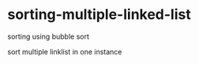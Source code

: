 # sorting-multiple-linked-list

 sorting using bubble sort
 
 sort multiple linklist in one instance
